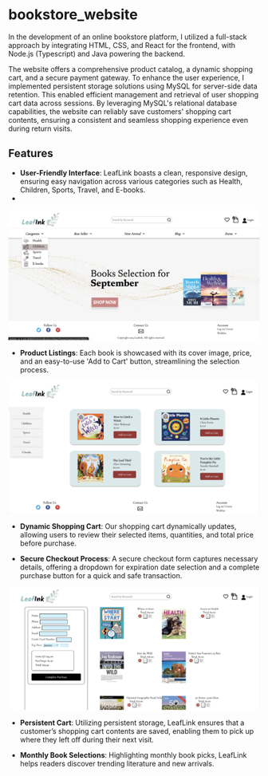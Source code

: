 # bookstore_website

In the development of an online bookstore platform, I utilized a full-stack approach by integrating HTML, CSS, and React for the frontend, with Node.js (Typescript) and Java powering the backend.

The website offers a comprehensive product catalog, a dynamic shopping cart, and a secure payment gateway. To enhance the user experience, I implemented persistent storage solutions using MySQL for server-side data retention. This enabled efficient management and retrieval of user shopping cart data across sessions. By leveraging MySQL's relational database capabilities, the website can reliably save customers' shopping cart contents, ensuring a consistent and seamless shopping experience even during return visits.

## Features

- **User-Friendly Interface**: LeafLink boasts a clean, responsive design, ensuring easy navigation across various categories such as Health, Children, Sports, Travel, and E-books.
- 
![Alt text](https://github.com/chhsch/bookstore_website/blob/main/img/Screen%20Shot%202024-01-19%20at%209.39.34%20PM%20copy.png)

- **Product Listings**: Each book is showcased with its cover image, price, and an easy-to-use 'Add to Cart' button, streamlining the selection process.

![Alt text](https://github.com/chhsch/bookstore_website/blob/main/img/Screen%20Shot%202024-01-19%20at%209.39.49%20PM%20copy.png)

- **Dynamic Shopping Cart**: Our shopping cart dynamically updates, allowing users to review their selected items, quantities, and total price before purchase.

- **Secure Checkout Process**: A secure checkout form captures necessary details, offering a dropdown for expiration date selection and a complete purchase button for a quick and safe transaction.

![Alt text](https://github.com/chhsch/bookstore_website/blob/main/img/Screen%20Shot%202024-01-19%20at%209.40.28%20PM%20copy.png)

- **Persistent Cart**: Utilizing persistent storage, LeafLink ensures that a customer’s shopping cart contents are saved, enabling them to pick up where they left off during their next visit.

- **Monthly Book Selections**: Highlighting monthly book picks, LeafLink helps readers discover trending literature and new arrivals.
